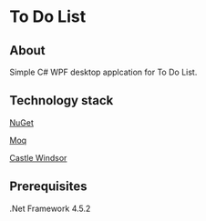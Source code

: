 # To Do List
## About
Simple C# WPF desktop applcation for To Do List.

## Technology stack
[NuGet](https://docs.microsoft.com/pl-pl/nuget/)

[Moq](https://github.com/moq/moq4)

[Castle Windsor](https://github.com/castleproject/Windsor/)

## Prerequisites

.Net Framework 4.5.2
